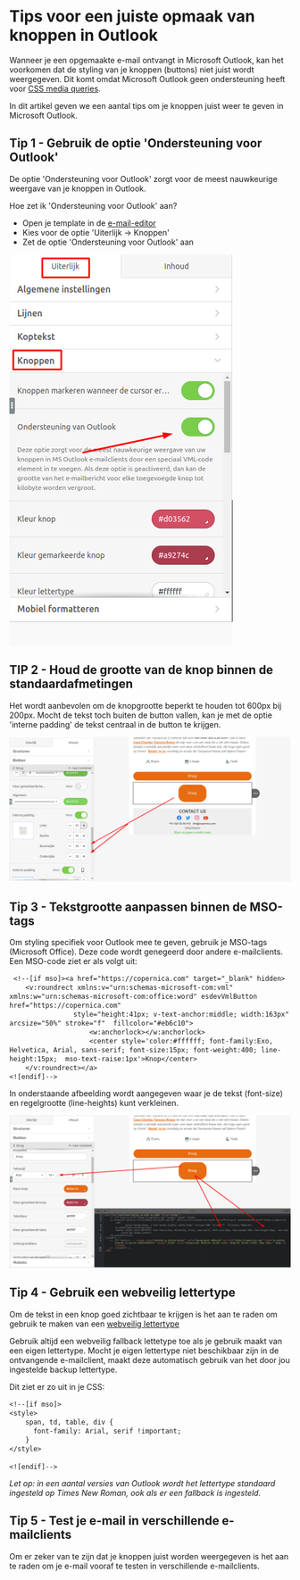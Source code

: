 # Tips voor een juiste opmaak van knoppen in Outlook

Wanneer je een opgemaakte e-mail ontvangt in Microsoft Outlook, kan het voorkomen dat de styling van je knoppen (buttons) niet juist wordt weergegeven. Dit komt omdat Microsoft Outlook geen ondersteuning heeft voor [CSS media queries](https://www.w3schools.com/css/css_rwd_mediaqueries.asp).

In dit artikel geven we een aantal tips om je knoppen juist weer te geven in Microsoft Outlook.

## Tip 1 - Gebruik de optie 'Ondersteuning voor Outlook'
De optie 'Ondersteuning voor Outlook' zorgt voor de meest nauwkeurige weergave van je knoppen in Outlook.

Hoe zet ik 'Ondersteuning voor Outlook' aan?
- Open je template in de [e-mail-editor](https://ms.copernica.com/#/design)
- Kies voor de optie 'Uiterlijk -> Knoppen'
- Zet de optie 'Ondersteuning voor Outlook' aan

![Afbeelding](https://github.com/Quancode/Documentation/blob/master/Publisher/images/ondersteuninginoutlook.png)

## TIP 2 - Houd de grootte van de knop binnen de standaardafmetingen
Het wordt aanbevolen om de knopgrootte beperkt te houden tot 600px bij 200px. Mocht de tekst toch buiten de button vallen, kan je met de optie 'interne padding' de tekst centraal in de button te krijgen.

![Afbeelding](https://github.com/Quancode/Documentation/blob/master/Publisher/images/paddingbutton.png)

## Tip 3 - Tekstgrootte aanpassen binnen de MSO-tags
Om styling specifiek voor Outlook mee te geven, gebruik je MSO-tags (Microsoft Office). Deze code wordt genegeerd door andere e-mailclients. Een MSO-code ziet er als volgt uit:

```
 <!--[if mso]><a href="https://copernica.com" target="_blank" hidden>
	<v:roundrect xmlns:v="urn:schemas-microsoft-com:vml" xmlns:w="urn:schemas-microsoft-com:office:word" esdevVmlButton href="https://copernica.com" 
                style="height:41px; v-text-anchor:middle; width:163px" arcsize="50%" stroke="f"  fillcolor="#eb6c10">
		            <w:anchorlock></w:anchorlock>
		            <center style='color:#ffffff; font-family:Exo, Helvetica, Arial, sans-serif; font-size:15px; font-weight:400; line-height:15px;  mso-text-raise:1px'>Knop</center>
	</v:roundrect></a>
<![endif]-->
```

In onderstaande afbeelding wordt aangegeven waar je de tekst (font-size) en regelgrootte (line-heights) kunt verkleinen.

![Afbeelding](https://github.com/Quancode/Documentation/blob/master/Publisher/images/paddingbutton2.png)

## Tip 4 - Gebruik een webveilig lettertype
Om de tekst in een knop goed zichtbaar te krijgen is het aan te raden om gebruik te maken van een [webveilig lettertype](https://www.w3schools.com/cssref/css_websafe_fonts.php)

Gebruik altijd een webveilig fallback lettetype toe als je gebruik maakt van een eigen lettertype. Mocht je eigen lettertype niet beschikbaar zijn in de ontvangende e-mailclient, maakt deze automatisch gebruik van het door jou ingestelde backup lettertype.

Dit ziet er zo uit in je CSS:

```
<!--[if mso]>
<style>
    span, td, table, div {
      font-family: Arial, serif !important;
    }
</style>
 
<![endif]-->
```

*Let op: in een aantal versies van Outlook wordt het lettertype standaard ingesteld op Times New Roman, ook als er een fallback is ingesteld.*

## Tip 5 - Test je e-mail in verschillende e-mailclients
Om er zeker van te zijn dat je knoppen juist worden weergegeven is het aan te raden om je e-mail vooraf te testen in verschillende e-mailclients.
